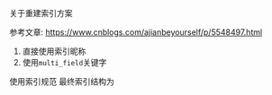 关于重建索引方案

参考文章: https://www.cnblogs.com/ajianbeyourself/p/5548497.html
1. 直接使用索引昵称
2. 使用`multi_field`关键字

使用索引规范
最终索引结构为


